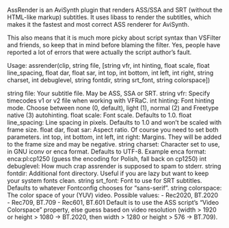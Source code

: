 AssRender is an AviSynth plugin that renders ASS/SSA and SRT (without the
HTML-like markup) subtitles. It uses libass to render the subtitles, which makes
it the fastest and most correct ASS renderer for AviSynth.

This also means that it is much more picky about script syntax than VSFilter
and friends, so keep that in mind before blaming the filter. Yes, people have
reported a lot of errors that were actually the script author’s fault.

Usage:
assrender(clip, string file, [string vfr, int hinting, float scale,
        float line_spacing, float dar, float sar, int top, int bottom, int left,
        int right, string charset, int debuglevel, string fontdir,
        string srt_font, string colorspace])

string file:
    Your subtitle file. May be ASS, SSA or SRT.
string vfr:
    Specify timecodes v1 or v2 file when working with VFRaC.
int hinting:
    Font hinting mode. Choose between 
    none (0, default), light (1), normal (2) and Freetype native (3) autohinting.
float scale:
    Font scale. Defaults to 1.0.
float line_spacing:
    Line spacing in pixels. Defaults to 1.0 and won’t be scaled with frame size.
float dar, float sar:
    Aspect ratio. Of course you need to set both parameters.
int top, int bottom, int left, int right:
    Margins. They will be added to the frame size and may be negative.
string charset:
    Character set to use, in GNU iconv or enca format. Defaults to UTF-8.
    Example enca format: enca:pl:cp1250
        (guess the encoding for Polish, fall back on cp1250)
int debuglevel:
    How much crap assrender is supposed to spam to stderr.
string fontdir:
    Additional font directory.
    Useful if you are lazy but want to keep your system fonts clean.
string srt_font:
    Font to use for SRT subtitles.
    Defaults to whatever Fontconfig chooses for “sans-serif”.
string colorspace:
    The color space of your (YUV) video. Possible values:
        - Rec2020, BT.2020
        - Rec709, BT.709
        - Rec601, BT.601
    Default is to use the ASS script’s “Video Colorspace” property, else guess
    based on video resolution (width > 1920 or height > 1080 → BT.2020,
    then width > 1280 or height > 576 → BT.709).
